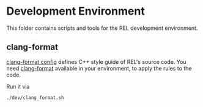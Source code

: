# Development Environment

This folder contains scripts and tools for the REL development environment.

## clang-format

[clang-format config](../.clang-format) defines C++ style guide of REL's source code. You need [clang-format](https://clang.llvm.org/docs/ClangFormat.html) available in your environment, to apply the rules to the code.

Run it via

```
./dev/clang_format.sh
```
